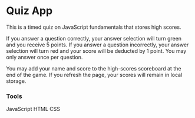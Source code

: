 # Quiz App

This is a timed quiz on JavaScript fundamentals that stores high scores.

If you answer a question correctly, your answer selection will turn green and you receive 5 points. If you answer a question incorrectly, your answer selection will turn red and your score will be deducted by 1 point. You may only answer once per question.

You may add your name and score to the high-scores scoreboard at the end of the game. If you refresh the page, your scores will remain in local storage.

### Tools

JavaScript
HTML
CSS
